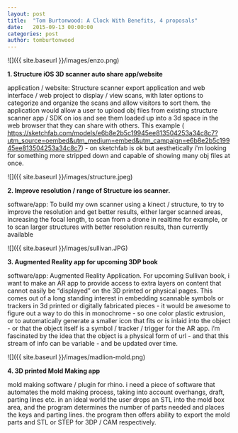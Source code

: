 ```yaml
---
layout: post
title:  "Tom Burtonwood: A Clock With Benefits, 4 proposals"
date:   2015-09-13 00:00:00
categories: post
author: tomburtonwood
---
```


![]({{ site.baseurl }}/images/enzo.png)

**1. Structure iOS 3D scanner auto share app/website**

application / website: Structure scanner export application and web interface / web project to display / view scans, with later options to categorize and organize the scans and allow visitors to sort them. the application would allow a user to upload obj files from existing structure scanner app / SDK on ios and see them loaded up into a 3d space in the web browser that they can share with others. This example ( <https://sketchfab.com/models/e6b8e2b5c19945ee813504253a34c8c7?utm_source=oembed&utm_medium=embed&utm_campaign=e6b8e2b5c19945ee813504253a34c8c7>) - on sketchfab is ok but aesthetically i'm looking for something more stripped down and capable of showing many obj files at once.

![]({{ site.baseurl }}/images/structure.jpeg)

**2. Improve resolution / range of Structure ios scanner.**

software/app: To build my own scanner using a kinect / structure, to try to improve the resolution  and get better results, either larger scanned areas, increasing the focal length, to scan from a drone in realtime for example, or to scan larger structures with better resolution results, than currently available

![]({{ site.baseurl }}/images/sullivan.JPG)

**3. Augmented Reality app for upcoming 3DP book**

software/app: Augmented Reality Application. For upcoming Sullivan book, i want to make an AR app to provide access to extra layers on content that cannot easily be “displayed” on the 3D printed or physical pages. This comes out of a long standing interest in embedding scannable symbols or trackers in 3d printed or digitally fabricated pieces - it would be awesome to figure out a way to do this in monochrome - so one color plastic extrusion, or to automatically generate a smaller icon that fits or is inlaid into the object - or that the object itself is a symbol / tracker / trigger for the AR app. i’m fascinated by the idea that the object is a physical form of url - and that this stream of info can be variable - and be updated over time.

![]({{ site.baseurl }}/images/madlion-mold.png)

**4. 3D printed Mold Making app**

mold making software / plugin for rhino. i need a piece of software that automates the mold making process, taking into account overhangs, draft, parting lines etc. in an ideal world the user drops an STL into the mold box area, and the program determines the number of parts needed and places the keys and parting lines. the program then offers ability to export the mold parts and STL or STEP for 3DP / CAM respectively.
